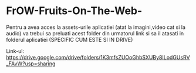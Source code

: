 # FrOW-Fruits-On-The-Web-


Pentru a avea acces la assets-urile aplicatiei (atat la imagini,video cat si la audio) va trebui sa preluati acest folder din urmatorul link si sa il atasati in folderul aplicatiei (SPECIFIC CUM ESTE SI IN DRIVE)




Link-ul: https://drive.google.com/drive/folders/1K3mfsZUOoGhbSXUBy8ILodGUsRV_FAvW?usp=sharing
